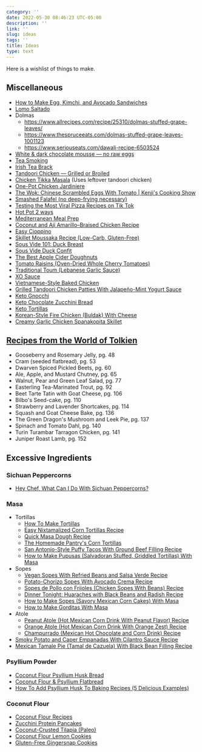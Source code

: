 ```yaml
---
category: ''
date: 2022-05-30 08:46:23 UTC-05:00
description: ''
link: ''
slug: ideas
tags: ''
title: Ideas
type: text
---
```

Here is a wishlist of things to make.

## Miscellaneous
- [How to Make Egg, Kimchi, and Avocado Sandwiches](https://www.youtube.com/watch?v=tY5OmTcPatQ)
- [Lomo Saltado](https://www.seriouseats.com/lomo-saltado-peruvian-stir-fried-beef-with-onion-tomatoes-and-french-fries)
- Dolmas
    - <https://www.allrecipes.com/recipe/25310/dolmas-stuffed-grape-leaves/>
    - <https://www.thespruceeats.com/dolmas-stuffed-grape-leaves-1001123>
    - <https://www.seriouseats.com/dawali-recipe-6503524>
- [White & dark chocolate mousse — no raw eggs](https://www.youtube.com/watch?v=lR8nisZUXWM)
- [Tea Smoking](https://www.seriouseats.com/seriously-asian-tea-smoking-meat-fish-chicken)
- [Irish Tea Brack](https://www.seriouseats.com/irish-tea-brack-tea-soaked-raisin-bread-recipe)
- [Tandoori Chicken — Grilled or Broiled](https://www.youtube.com/watch?v=GcWYXQ5vILs)
- [Chicken Tikka Masala](https://www.youtube.com/watch?v=gstyp2ZgZ1s) (Uses leftover tandoori chicken)
- [One-Pot Chicken Jardiniere](https://www.youtube.com/watch?v=ahelFHU1WBE)
- [The Wok: Chinese Scrambled Eggs With Tomato | Kenji's Cooking Show](https://www.youtube.com/watch?v=gb37bRsBxZA)
- [Smashed Falafel (no deep-frying necessary)](https://www.youtube.com/watch?v=8bQjoGat0sM)
- [Testing the Most Viral Pizza Recipes on Tik Tok](https://www.youtube.com/watch?v=-Byx_ndKeHk)
- [Hot Pot 2 ways](https://www.youtube.com/watch?v=EApkyOBewEw)
- [Mediterranean Meal Prep](https://www.youtube.com/watch?v=Gq_Mzs-mxJY)
- [Coconut and Ají Amarillo–Braised Chicken Recipe](https://www.seriouseats.com/braised-chicken-aji-amarillo-coconut-milk-recipe)
- [Easy Cioppino](https://recipesage.com/#/recipe/e7304a5b-1a59-49fa-9abc-886745bc8a85?version=v2.8.0&usp=sharing)
- [Skillet Moussaka Recipe (Low-Carb, Gluten-Free)](https://lowcarbyum.com/skillet-moussaka/)
- [Sous Vide 101: Duck Breast](https://www.seriouseats.com/sous-vide-101-duck-breast-recipe)
- [Sous Vide Duck Confit](https://www.seriouseats.com/sous-vide-duck-confit-recipe)
- [The Best Apple Cider Doughnuts](https://www.seriouseats.com/the-best-apple-cider-donuts)
- [Tomato Raisins (Oven-Dried Whole Cherry Tomatoes)](https://www.seriouseats.com/tomato-raisins-oven-dried-whole-cherry-tomatoes)
- [Traditional Toum (Lebanese Garlic Sauce)](https://www.seriouseats.com/traditional-toum)
- [XO Sauce](https://www.seriouseats.com/xo-sauce)
- [Vietnamese-Style Baked Chicken](https://www.seriouseats.com/vietnamese-style-baked-chicken-recipe)
- [Grilled Tandoori Chicken Patties With Jalapeño-Mint Yogurt Sauce](https://www.seriouseats.com/grilled-tandoori-chicken-patties-with-jalapeno-mint-yogurt-sauce)
- [Keto Gnocchi](https://thebigmansworld.com/keto-gnocchi/)
- [Keto Chocolate Zucchini Bread](https://thebigmansworld.com/keto-chocolate-zucchini-bread/)
- [Keto Tortillas](https://thebigmansworld.com/keto-tortillas-recipe/)
- [Korean-Style Fire Chicken (Buldak) With Cheese](https://www.seriouseats.com/korean-style-fire-chicken-buldak-with-cheese)
- [Creamy Garlic Chicken Spanakopita Skillet](https://www.seriouseats.com/one-pot-chicken-spanakopita-skillet-pie-recipe)

## [Recipes from the World of Tolkien](https://www.amazon.com/Recipes-World-Tolkien-Inspired-Legends/dp/1645174425)
- Gooseberry and Rosemary Jelly, pg. 48
- Cram (seeded flatbread), pg. 53
- Dwarven Spiced Pickled Beets, pg. 60
- Ale, Apple, and Mustard Chutney, pg. 65
- Walnut, Pear and Green Leaf Salad, pg. 77
- Easterling Tea-Marinated Trout, pg. 92
- Beet Tarte Tatin with Goat Cheese, pg. 106
- Bilbo's Seed-cake, pg. 110
- Strawberry and Lavender Shortcakes, pg. 114
- Squash and Goat Cheese Bake, pg. 136
- The Green Dragon's Mushroom and Leek Pie, pg. 137
- Spinach and Tomato Dahl, pg. 140
- Turin Turambar Tarragon Chicken, pg. 141
- Juniper Roast Lamb, pg. 152

## Excessive Ingredients

### Sichuan Peppercorns
- [Hey Chef, What Can I Do With Sichuan Peppercorns?](https://www.seriouseats.com/what-to-do-with-sichuan-peppercorns)

### Masa

- Tortillas
    - [How To Make Tortillas](https://www.seriouseats.com/how-to-make-tortillas)
    - [Easy Nixtamalized Corn Tortillas Recipe](https://www.seriouseats.com/nixtamalized-corn-tortilla-masa-recipe)
    - [Quick Masa Dough Recipe](https://www.seriouseats.com/masa-dough-recipe)
    - [The Homemade Pantry's Corn Tortillas](https://www.seriouseats.com/how-to-make-corn-tortillas-from-scratch)
    - [San Antonio-Style Puffy Tacos With Ground Beef Filling Recipe](https://www.seriouseats.com/puffy-tacos-ground-beef-san-antonio-recipe)
    - [How to Make Pupusas (Salvadoran Stuffed, Griddled Tortillas) With Masa](https://www.seriouseats.com/how-to-make-pupusas-salvadoran-stuffed-griddled-tortillas-with-beans-cheese-cabbage-slaw)
- Sopes
    - [Vegan Sopes With Refried Beans and Salsa Verde Recipe](https://www.seriouseats.com/vegan-sopes-with-refried-beans-salsa-verde-recipe)
    - [Potato-Chorizo Sopes With Avocado Crema Recipe](https://www.seriouseats.com/draft-potato-chorizo-sopes-avocado-crema-recipe)
    - [Sopes de Pollo con Frijoles (Chicken Sopes With Beans) Recipe](https://www.seriouseats.com/sopes-de-pollo-con-frijoles-chicken-sopes-with-beans-recipe)
    - [Dinner Tonight: Huaraches with Black Beans and Radish Recipe](https://www.seriouseats.com/huaraches-with-black-beans-and-radish-recipe)
    - [How to Make Sopes (Savory Mexican Corn Cakes) With Masa](https://www.seriouseats.com/how-to-make-sopes-masa-corn-cakes)
    - [How to Make Gorditas With Masa](https://www.seriouseats.com/how-to-make-gorditas-with-homemade-masa)
- Atole
    - [Peanut Atole (Hot Mexican Corn Drink With Peanut Flavor) Recipe](https://www.seriouseats.com/peanut-atole-hot-mexican-corn-drink-peanut-recipe)
    - [Orange Atole (Hot Mexican Corn Drink With Orange Zest) Recipe](https://www.seriouseats.com/orange-atole-hot-mexican-corn-drink-orange-recipe)
    - [Champurrado (Mexican Hot Chocolate and Corn Drink) Recipe](https://www.seriouseats.com/champurrado-mexican-hot-chocolate-corn-drink-recipe)
- [Smoky Potato and Caper Empanadas With Cilantro Sauce Recipe](https://www.seriouseats.com/smoky-potato-and-caper-empanadas-with-cilantr-recipe)
- [Mexican Tamale Pie (Tamal de Cazuela) With Black Bean Filling Recipe](https://www.seriouseats.com/mexican-tamale-pie-cazuela-de-tamal-black-bean-recipe)

### Psyllium Powder
- [Coconut Flour Psyllium Husk Bread](https://lowcarbyum.com/coconut-flour-psyllium-husk-bread-recipe-paleo/)
- [Coconut Flour & Psyllium Flatbread](https://divaliciousrecipes.com/coconut-flour-psyllium-flatbread/)
- [How To Add Psyllium Husk To Baking Recipes (5 Delicious Examples)](https://foodhow.com/how-to-add-psyllium-husk-to-baking-recipes/)

### Coconut Flour
- [Coconut Flour Recipes](https://thecoconutmama.com/coconut-flour-recipes/)
- [Zucchini Protein Pancakes](https://www.allrecipes.com/recipe/258932/zucchini-protein-pancakes/)
- [Coconut-Crusted Tilapia (Paleo)](https://www.allrecipes.com/recipe/237551/coconut-crusted-tilapia-paleo/)
- [Coconut Flour Lemon Cookies](https://www.allrecipes.com/recipe/259246/coconut-flour-lemon-cookies/)
- [Gluten-Free Gingersnap Cookies](https://www.allrecipes.com/recipe/276476/gluten-free-gingersnap-cookies/)
